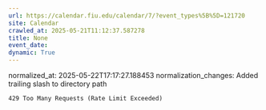 ```yaml
---
url: https://calendar.fiu.edu/calendar/7/?event_types%5B%5D=121720
site: Calendar
crawled_at: 2025-05-21T11:12:37.587278
title: None
event_date: 
dynamic: True
---
```

normalized_at: 2025-05-22T17:17:27.188453
normalization_changes: Added trailing slash to directory path

```
429 Too Many Requests (Rate Limit Exceeded)

```

